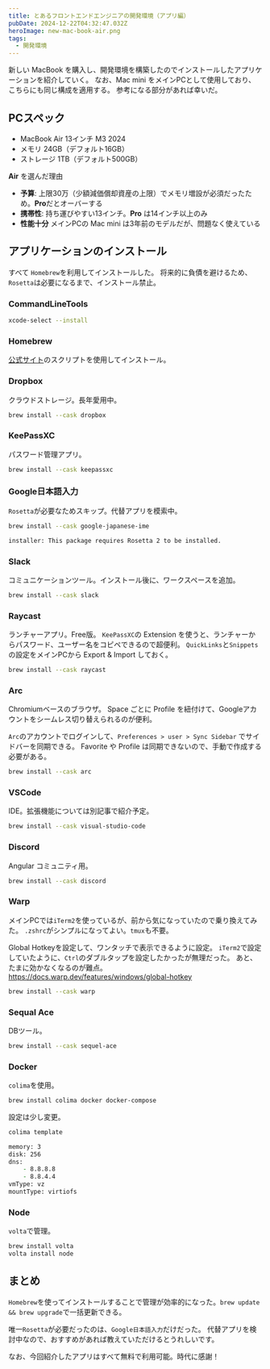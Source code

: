 ```yaml
---
title: とあるフロントエンドエンジニアの開発環境（アプリ編）
pubDate: 2024-12-22T04:32:47.032Z
heroImage: new-mac-book-air.png
tags:
  - 開発環境
---
```


新しい MacBook を購入し、開発環境を構築したのでインストールしたアプリケーションを紹介していく。
なお、Mac mini をメインPCとして使用しており、こちらにも同じ構成を適用する。
参考になる部分があれば幸いだ。

## PCスペック

- MacBook Air 13インチ M3 2024
- メモリ 24GB（デフォルト16GB）
- ストレージ 1TB（デフォルト500GB）

**Air** を選んだ理由

- **予算**: 上限30万（少額減価償却資産の上限）でメモリ増設が必須だったため。**Pro**だとオーバーする
- **携帯性**: 持ち運びやすい13インチ。**Pro** は14インチ以上のみ
- **性能十分** メインPCの Mac mini は3年前のモデルだが、問題なく使えている

## アプリケーションのインストール

すべて `Homebrew`を利用してインストールした。
将来的に負債を避けるため、`Rosetta`は必要になるまで、インストール禁止。

### CommandLineTools

```zsh
xcode-select --install
```

### Homebrew

[公式サイト](https://brew.sh/ja/)のスクリプトを使用してインストール。

### Dropbox

クラウドストレージ。長年愛用中。

```zsh
brew install --cask dropbox
```

### KeePassXC

パスワード管理アプリ。

```zsh
brew install --cask keepassxc
```

### Google日本語入力

`Rosetta`が必要なためスキップ。代替アプリを模索中。

```zsh
brew install --cask google-japanese-ime

installer: This package requires Rosetta 2 to be installed.
```

### Slack

コミュニケーションツール。インストール後に、ワークスペースを追加。

```zsh
brew install --cask slack
```

### Raycast

ランチャーアプリ。Free版。
`KeePassXC`の Extension を使うと、ランチャーからパスワード、ユーザー名をコピペできるので超便利。
`QuickLinks`と`Snippets`の設定をメインPCから Export & Import しておく。

```zsh
brew install --cask raycast
```

### Arc

Chromiumベースのブラウザ。
Space ごとに Profile を紐付けて、Googleアカウントをシームレス切り替えられるのが便利。

`Arc`のアカウントでログインして、`Preferences > user > Sync Sidebar` でサイドバーを同期できる。
Favorite や Profile は同期できないので、手動で作成する必要がある。

```zsh
brew install --cask arc
```

### VSCode

IDE。拡張機能については別記事で紹介予定。

```zsh
brew install --cask visual-studio-code
```

### Discord

Angular コミュニティ用。

```zsh
brew install --cask discord
```

### Warp

メインPCでは`iTerm2`を使っているが、前から気になっていたので乗り換えてみた。
`.zshrc`がシンプルになってよい。`tmux`も不要。

Global Hotkeyを設定して、ワンタッチで表示できるように設定。
`iTerm2`で設定していたように、`Ctrl`のダブルタップを設定したかったが無理だった。
あと、たまに効かなくなるのが難点。
https://docs.warp.dev/features/windows/global-hotkey

```zsh
brew install --cask warp
```

### Sequal Ace

DBツール。

```zsh
brew install --cask sequel-ace
```

### Docker

`colima`を使用。

```zsh
brew install colima docker docker-compose
```

設定は少し変更。

```zsh
colima template

memory: 3
disk: 256
dns:
    - 8.8.8.8
    - 8.8.4.4
vmType: vz
mountType: virtiofs
```

### Node

`volta`で管理。

```zsh
brew install volta
volta install node
```

## まとめ

`Homebrew`を使ってインストールすることで管理が効率的になった。`brew update && brew upgrade`で一括更新できる。

唯一`Rosetta`が必要だったのは、`Google日本語入力`だけだった。
代替アプリを検討中なので、おすすめがあれば教えていただけるとうれしいです。

なお、今回紹介したアプリはすべて無料で利用可能。時代に感謝！
